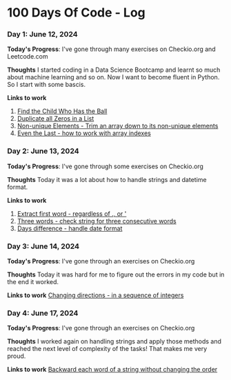 # 100 Days Of Code - Log

### Day 1: June 12, 2024 

**Today's Progress**: I've gone through many exercises on Checkio.org and Leetcode.com

**Thoughts** I started coding in a Data Science Bootcamp and learnt so much about machine learning and so on. Now I want to become fluent in Python. So I start with some bascis. 

**Links to work**
1. [Find the Child Who Has the Ball](https://leetcode.com/problems/find-the-child-who-has-the-ball-after-k-seconds/)
2. [Duplicate all Zeros in a List](https://py.checkio.org/en/mission/duplicate-zeros/)
3. [Non-unique Elements - Trim an array down to its non-unique elements](https://py.checkio.org/en/mission/non-unique-elements/)
4. [Even the Last - how to work with array indexes](https://py.checkio.org/en/mission/even-last/)

### Day 2: June 13, 2024 

**Today's Progress**: I've gone through some exercises on Checkio.org

**Thoughts** Today it was a lot about how to handle strings and datetime format.

**Links to work**
1. [Extract first word - regardless of ., or '](https://py.checkio.org/en/mission/first-word/)
2. [Three words - check string for three consecutive words](https://py.checkio.org/en/mission/three-words/)
3. [Days difference - handle date format](https://py.checkio.org/en/mission/days-diff/)

### Day 3: June 14, 2024 

**Today's Progress**: I've gone through an exercises on Checkio.org

**Thoughts** Today it was hard for me to figure out the errors in my code but in the end it worked. 

**Links to work**
[Changing directions - in a sequence of integers](https://py.checkio.org/en/mission/changing-direction/)

### Day 4: June 17, 2024 

**Today's Progress**: I've gone through an exercises on Checkio.org

**Thoughts** I worked again on handling strings and apply those methods and reached the next level of complexity of the tasks! That makes me very proud. 

**Links to work**
[Backward each word of a string without changing the order](https://py.checkio.org/en/mission/backward-each-word/)
